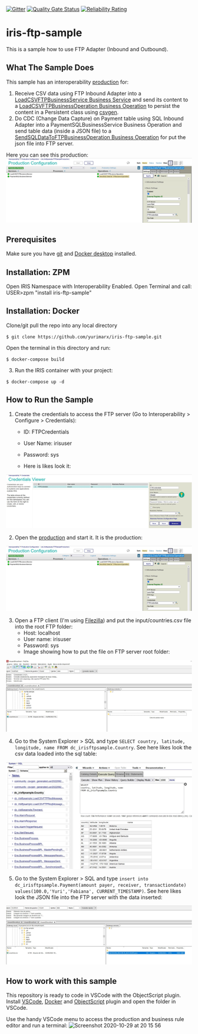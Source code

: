  [![Gitter](https://img.shields.io/badge/Available%20on-Intersystems%20Open%20Exchange-00b2a9.svg)](https://openexchange.intersystems.com/package/iris-interoperability-template)
 [![Quality Gate Status](https://community.objectscriptquality.com/api/project_badges/measure?project=intersystems_iris_community%2Firis-interoperability-template&metric=alert_status)](https://community.objectscriptquality.com/dashboard?id=intersystems_iris_community%2Firis-interoperability-template)
 [![Reliability Rating](https://community.objectscriptquality.com/api/project_badges/measure?project=intersystems_iris_community%2Firis-interoperability-template&metric=reliability_rating)](https://community.objectscriptquality.com/dashboard?id=intersystems_iris_community%2Firis-interoperability-template)
# iris-ftp-sample
This is a sample how to use FTP Adapter (Inbound and Outbound).

## What The Sample Does

This sample has an interoperability [production](https://github.com/yurimarx/iris-ftp-sample/blob/master/src/dc/irisftpsample/FTPSampleProduction.cls) for:
1. Receive  CSV data using FTP Inbound Adapter into a [LoadCSVFTPBusinessService Business Service](https://github.com/yurimarx/iris-ftp-sample/blob/master/src/dc/irisftpsample/LoadCSVFTPBusinessService.cls) and send its content to a [LoadCSVFTPBusinessOperation Business Operation](https://github.com/yurimarx/iris-ftp-sample/blob/master/src/dc/irisftpsample/LoadCSVFTPBusinessService.cls) to persist the content in a Persistent class using [csvgen](https://openexchange.intersystems.com/package/csvgen).
2. Do CDC (Change Data Capture) on Payment table using SQL Inbound Adapter into a PaymentSQLBusinessService Business Operation and send table data (inside a JSON file) to a [SendSQLDataToFTPBusinessOperation Business Operation](https://github.com/yurimarx/iris-ftp-sample/blob/master/src/dc/irisftpsample/SendSQLDataToFTPBusinessOperation.cls) for put the json file into FTP server.

Here you can see this production:
<img  alt="FTP Sample Production" src="https://github.com/yurimarx/iris-ftp-sample/raw/master/ftpproduction.jpg">


## Prerequisites
Make sure you have [git](https://git-scm.com/book/en/v2/Getting-Started-Installing-Git) and [Docker desktop](https://www.docker.com/products/docker-desktop) installed.

## Installation: ZPM

Open IRIS Namespace with Interoperability Enabled.
Open Terminal and call:
USER>zpm "install iris-ftp-sample"

## Installation: Docker
Clone/git pull the repo into any local directory

```
$ git clone https://github.com/yurimarx/iris-ftp-sample.git
```

Open the terminal in this directory and run:

```
$ docker-compose build
```

3. Run the IRIS container with your project:

```
$ docker-compose up -d
```

## How to Run the Sample

1. Create the credentials to access the FTP server (Go to Interoperability > Configure > Credentials):
    - ID: FTPCredentials
    - User Name: irisuser
    - Password: sys

    - Here is likes look it:
<img alt="Credentials for acessing the FTP server" src="https://github.com/yurimarx/iris-ftp-sample/raw/master/credentials.jpg">

2. Open the [production](http://localhost:52795/csp/user/EnsPortal.ProductionConfig.zen?PRODUCTION=dc.irisftpsample.FTPSampleProduction) and start it. It is the production:

<img alt="Credentials for acessing the FTP server" src="https://github.com/yurimarx/iris-ftp-sample/raw/master/ftpproduction.jpg">

3. Open a FTP client (I'm using [Filezilla](https://filezilla-project.org/)) and put the input/countries.csv file into the root FTP folder:
    - Host: localhost
    - User name: irisuser
    - Password: sys
    - Image showing how to put the file on FTP server root folder:
<img alt="FTP Client" src="https://github.com/yurimarx/iris-ftp-sample/raw/master/ftpclient.jpg">

4. Go to the System Explorer > SQL and type `SELECT country, latitude, longitude, name FROM dc_irisftpsample.Country`. See here likes look the csv data loaded into the sql table:
<img alt="Select csv results" src="https://github.com/yurimarx/iris-ftp-sample/raw/master/select.jpg">

5. Go to the System Explorer > SQL and type `insert into dc_irisftpsample.Payment(amount payer, receiver, transactiondate) values(100.0,'Yuri','Fabiana', CURRENT_TIMESTAMP)`. See here likes look the JSON file into the FTP server with the data inserted:
<img alt="Select csv results" src="https://github.com/yurimarx/iris-ftp-sample/raw/master/json.jpg">

## How to work with this sample 

This repository is ready to code in VSCode with the ObjectScript plugin.
Install [VSCode](https://code.visualstudio.com/), [Docker](https://marketplace.visualstudio.com/items?itemName=ms-azuretools.vscode-docker) and [ObjectScript](https://marketplace.visualstudio.com/items?itemName=daimor.vscode-objectscript) plugin and open the folder in VSCode.

Use the handy VSCode menu to access the production and business rule editor and run a terminal:
<img width="656" alt="Screenshot 2020-10-29 at 20 15 56" src="https://user-images.githubusercontent.com/2781759/97608650-aa673480-1a23-11eb-999e-61e889304e59.png">
